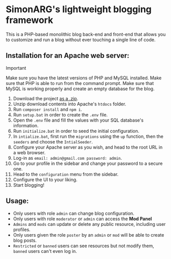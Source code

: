 # SimonARG's lightweight blogging framework
This is a PHP-based monolithic blog back-end and front-end that allows you to customize and run a blog without ever touching a single line of code.

## Installation for an Apache web server:

> [!IMPORTANT]
> Make sure you have the latest versions of PHP and MySQL installed.
> Make sure that PHP is able to run from the command prompt.
> Make sure that MySQL is working properly and create an empty database for the blog.

1. Download the project [as a .zip](https://github.com/SimonARG/php-blog/archive/refs/heads/main.zip).
2. Unzip download contents into Apache's `htdocs` folder.
3. Run `composer install` and `npm i`.
4. Run `setup.bat` in order to create the `.env` file.
5. Open the `.env` file and fill the values with your SQL database's information.
6. Run `initialize.bat` in order to seed the initial configuration.
7. In `intialize.bat`, first run the `migrations` using the `up` function, then the `seeders` and choose the `IntialSeeder`.
8. Configure your Apache server as you wish, and head to the root URL in a web browser.
9. Log-in as `email: admin@gmail.com password: admin`.
10. Go to your profile in the sidebar and change your password to a secure one.
11. Head to the `configuration` menu from the sidebar.
12. Configure the UI to your liking.
13. Start blogging!

## Usage:

- Only users with role `admin` can change blog configuration.
- Only users with role `moderator` or `admin` can access the **Mod Panel**
- `Admins` and `mods` can update or delete any public resource, including user profiles.
- Only users given the role `poster` by an `admin` or `mod` will be able to create blog posts.
- `Restricted` or `banned` users can see resources but not modify them, `banned` users can't even log in.